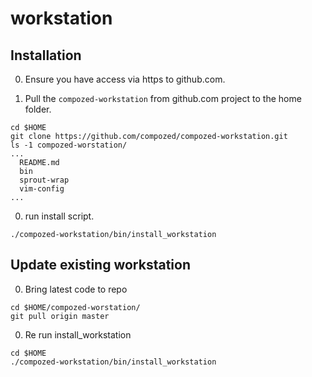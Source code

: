 # workstation

## Installation

0. Ensure you have access via https to github.com.

0. Pull the `compozed-workstation` from github.com project to the home folder.

  ```
  cd $HOME
  git clone https://github.com/compozed/compozed-workstation.git  
  ls -1 compozed-worstation/
  ... 
    README.md
    bin
    sprout-wrap
    vim-config
  ...
  ```

0. run install script.

  ```
  ./compozed-workstation/bin/install_workstation
  ```


## Update existing workstation

0. Bring latest code to repo

  ```
  cd $HOME/compozed-worstation/
  git pull origin master
  ```

0. Re run install_workstation

  ```
  cd $HOME
  ./compozed-workstation/bin/install_workstation
  ```
